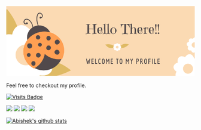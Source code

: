 <img src="assets/paradise.png">

Feel free to checkout my profile.
<!--
**kumarabd/kumarabd** is a ✨ _special_ ✨ repository because its `README.md` (this file) appears on your GitHub profile.

Here are some ideas to get you started:

- 🔭 I’m currently working on ...
- 🌱 I’m currently learning ...
- 👯 I’m looking to collaborate on ...
- 🤔 I’m looking for help with ...
- 💬 Ask me about ...
- 📫 How to reach me: ...
- 😄 Pronouns: ...
- ⚡ Fun fact: ...
-->

[![Visits Badge](https://badges.pufler.dev/visits/kumarabd/git-badges)](https://badges.pufler.dev)

<img src="https://img.shields.io/badge/facebook-%231877F2.svg?&style=for-the-badge&logo=facebook&logoColor=white" /> 
<img src="https://img.shields.io/badge/instagram-%23E4405F.svg?&style=for-the-badge&logo=instagram&logoColor=white" />
<img src="https://img.shields.io/badge/twitter-%231DA1F2.svg?&style=for-the-badge&logo=twitter&logoColor=white" />
<img src="https://img.shields.io/badge/linkedin-%230077B5.svg?&style=for-the-badge&logo=linkedin&logoColor=white" />

[![Abishek's github stats](https://github-readme-stats.vercel.app/api?username=kumarabd)](https://github.com/kumarabd/github-readme-stats&count_private=true&show_icons=true&theme=gruvbox)
